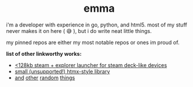 <h1 align="center">
  <span>emma</span>
</h1>

i'm a developer with experience in go, python, and html5. most of my stuff never makes it on here ( :sweat_smile: ), but i do write neat little things.

<!-- "current projects" my ass :trolley:
**current projects:** i get bored sometimes, so i hop between projects. here's the ones currently in my cycle
 - voicetraining_toolbox, a webapp that provides the tools you need to voice train
 - steamwebapi-ts, an implementation of valve's web api in typescript.
-->

my pinned repos are either my most notable repos or ones im proud of.

**list of other linkworthy works:**

- [<128kb steam + explorer launcher for steam deck-like devices](https://github.com/overestimate/tiny-steam-big-picture-launcher)
- [small (unsupported!) htmx-style library](https://github.com/overestimate/fetchy-loader)
- [and](https://github.com/overestimate/twitter-to-bluesky) [other](https://github.com/overestimate/gd-save-tools) [random](https://github.com/overestimate/cs2utils) [things](https://gist.github.com/overestimate/9e3cbf86c69045419a19a739c7bd7f81)

